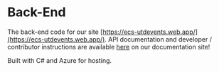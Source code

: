 # Back-End
The back-end code for our site [https://ecs-utdevents.web.app/](https://ecs-utdevents.web.app/). API documentation and developer / contributor instructions are available [here](https://ecs-utd-events.github.io/docs/backend/) on our documentation site!

Built with C# and Azure for hosting.
